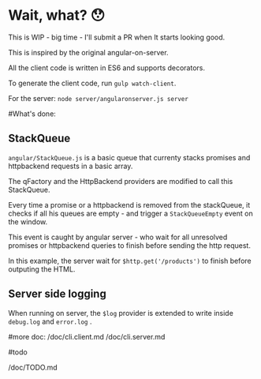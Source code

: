 # Wait, what?  :hushed:

This is WIP - big time - I'll submit a PR when It starts looking good.

This is inspired by the original angular-on-server.

All the client code is written in ES6 and supports decorators. 

To generate the client code, run `gulp watch-client`.

For the server: `node server/angularonserver.js server`


#What's done: 

## StackQueue

`angular/StackQueue.js` is a basic queue that currenty stacks promises and httpbackend requests in a basic array.
  
The qFactory and the HttpBackend providers are modified to call this StackQueue. 
 
 Every time a promise or a httpbackend is removed from the stackQueue, it checks if all his queues are empty - and trigger a `StackQueueEmpty` event on the window.
 
 This event is caught by angular server - who wait for all unresolved promises or httpbackend queries to finish before sending the http request.
  
 In this example, the server wait for `$http.get('/products')` to finish before outputing the HTML.

## Server side logging
 
 When running on server, the `$log` provider is extended to write inside `debug.log` and `error.log` .
 
 
#more doc: 
/doc/cli.client.md
/doc/cli.server.md
 
 
#todo

/doc/TODO.md
 
